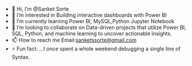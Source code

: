 - 👋 Hi, I’m @Sanket Sorte
- 👀 I’m interested in Building interactive dashboards with Power BI
- 🌱 I’m currently learning Power BI, MySQL,Python Jupyter Notebook
- 💞️ I’m looking to collaborate on Data-driven projects that utilize Power BI, SQL, Python, and machine learning to uncover actionable insights.
- 📫 How to reach me Email:sanketssorte@gmail.com
- ⚡ Fun fact: ...I once spent a whole weekend debugging a single line of Syntax.

<!---
BeingSaka/BeingSaka is a ✨ special ✨ repository because its `README.md` (this file) appears on your GitHub profile.
You can click the Preview link to take a look at your changes.
--->
